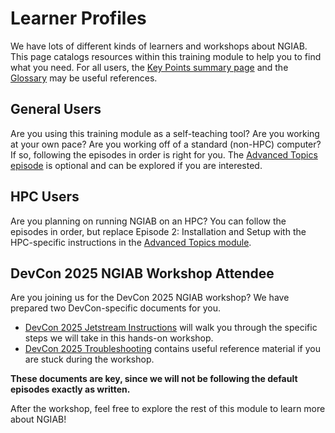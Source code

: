 # Learner Profiles

We have lots of different kinds of learners and workshops about NGIAB. This page catalogs resources within this training module to help you to find what you need. For all users, the [Key Points summary page](https://docs.ciroh.org/training-NGIAB-101/key-points.html) and the [Glossary](https://docs.ciroh.org/reference.html) may be useful references.

## General Users

Are you using this training module as a self-teaching tool? Are you working at your own pace? Are you working off of a standard (non-HPC) computer? If so, following the episodes in order is right for you. The [Advanced Topics episode](https://docs.ciroh.org/training-NGIAB-101/advanced-topics.html) is optional and can be explored if you are interested.

## HPC Users

Are you planning on running NGIAB on an HPC? You can follow the episodes in order, but replace Episode 2: Installation and Setup with the HPC-specific instructions in the [Advanced Topics module](https://docs.ciroh.org/training-NGIAB-101/advanced-topics.html).

## DevCon 2025 NGIAB Workshop Attendee

Are you joining us for the DevCon 2025 NGIAB workshop? We have prepared two DevCon-specific documents for you.

- [DevCon 2025 Jetstream Instructions](https://docs.ciroh.org/training-NGIAB-101/devcon25js.html) will walk you through the specific steps we will take in this hands-on workshop.
- [DevCon 2025 Troubleshooting](https://docs.ciroh.org/training-NGIAB-101/troubleshooting.html) contains useful reference material if you are stuck during the workshop.

**These documents are key, since we will not be following the default episodes exactly as written.**

After the workshop, feel free to explore the rest of this module to learn more about NGIAB!